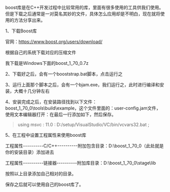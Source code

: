 boost库是在C++开发过程中比较常用的库，里面有很多使用的工具供我们使用。但是下载之后通常是一对莫名其妙的文件，具体怎么应用却是不明白，现在就将使用的方法分享出来。

1、下载Boost库

官网：https://www.boost.org/users/download/

根据自己的系统下载对应的压缩文件

我下载是Windows下面的boost_1_70_0.7z

2、下载好之后，会有一个booststrap.bat脚本，点击运行之


3、运行上面那个脚本之后，会有一个bjam.exe，我们运行之，此时进行编译和安装，大概十几分钟左右

4、安装完成之后，在安装路径找到以下文件：boost_1_70_0\tools\build\example，这个文件里面的：user-config.jam文件，使用文本编辑器打开：在最后一行添加如下，然后保存。

> using msvc : 11.0 : D:/setup/VisualStudio/VC/bin/vcvars32.bat ;

5、在工程中设置工程属性来使用boost库

工程属性----------C/C++----------附加包含目录：D:\boost_1_70_0（此处就是你的安装目录）添加进去

工程属性----------链接器----------附加库目录：D:\boost_1_70_0\stage\lib

按照以上目录添加自己相对的目录。

保存之后就可以使用自己的boost库了。